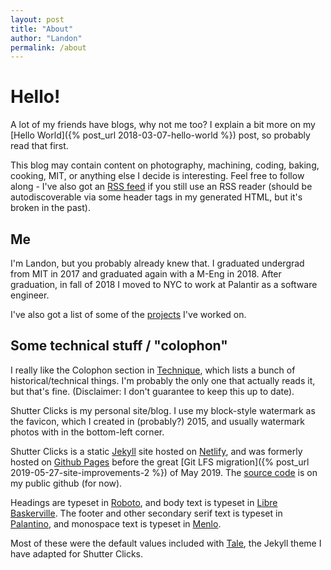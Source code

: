 ```yaml
---
layout: post
title: "About"
author: "Landon"
permalink: /about
---
```


# Hello!

A lot of my friends have blogs, why not me too? I explain a bit more on my [Hello World]({% post_url 2018-03-07-hello-world %}) post, so probably read that first.

This blog may contain content on photography, machining, coding, baking, cooking, MIT, or anything else I decide is interesting. Feel free to follow along - I've also got an [RSS feed](/feed.xml) if you still use an RSS reader (should be autodiscoverable via some header tags in my generated HTML, but it's broken in the past).

## Me

I'm Landon, but you probably already knew that. I graduated undergrad from MIT in 2017 and graduated again with a M-Eng in 2018. After graduation, in fall of 2018 I moved to NYC to work at Palantir as a software engineer.

I've also got a list of some of the [projects](/projects) I've worked on.

## Some technical stuff / "colophon"

I really like the Colophon section in [Technique](technique.mit.edu), which lists a bunch of historical/technical things. I'm probably the only one that actually reads it, but that's fine. (Disclaimer: I don't guarantee to keep this up to date).

Shutter Clicks is my personal site/blog. I use my block-style watermark as the favicon, which I created in (probably?) 2015, and usually watermark photos with in the bottom-left corner.

Shutter Clicks is a static [Jekyll](https://jekyllrb.com/) site hosted on [Netlify](https://www.netlify.com/), and was formerly hosted on [Github Pages](https://pages.github.com/) before the great [Git LFS migration]({% post_url 2019-05-27-site-improvements-2 %}) of May 2019. The [source code](https://github.com/lycarter/blog) is on my public github (for now).

Headings are typeset in [Roboto](https://fonts.google.com/specimen/Roboto), and body text is typeset in [Libre Baskerville](https://fonts.google.com/specimen/Libre+Baskerville). The footer and other secondary serif text is typeset in [Palantino](https://www.linotype.com/57056/palatino-linotype-family.html), and monospace text is typeset in [Menlo](https://en.wikipedia.org/wiki/Menlo_(typeface)).

Most of these were the default values included with [Tale](https://github.com/chesterhow/tale/), the Jekyll theme I have adapted for Shutter Clicks.